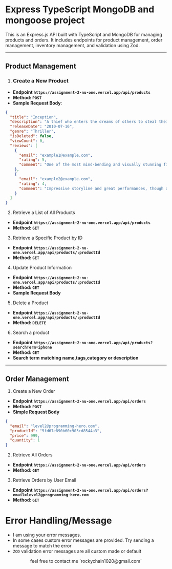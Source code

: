 # Express TypeScript MongoDB and mongoose project

This is an Express.js API built with TypeScript and MongoDB for managing products and orders. It includes endpoints for product management, order management, inventory management, and validation using Zod.

<hr/>

## Product Management

1. ### Create a New Product

- **Endpoint `https://assignment-2-nu-one.vercel.app/api/products`**
- **Method: `POST`**
- **Sample Request Body**:

```json
{
  "title": "Inception",
  "description": "A thief who enters the dreams of others to steal their secrets from their subconscious gets a chance to redeem himself by planting an idea into the mind of a CEO.",
  "releaseDate": "2010-07-16",
  "genre": "Thriller",
  "isDeleted": false,
  "viewCount": 0,
  "reviews": [
    {
      "email": "example1@example.com",
      "rating": 5,
      "comment": "One of the most mind-bending and visually stunning films I've ever seen!"
    },
    {
      "email": "example2@example.com",
      "rating": 4,
      "comment": "Impressive storyline and great performances, though a bit complex to follow."
    }
  ]
}
```

2. Retrieve a List of All Products

- **Endpoint `https://assignment-2-nu-one.vercel.app/api/products`**
- **Method: `GET`**

3. Retrieve a Specific Product by ID

- **Endpoint `https://assignment-2-nu-one.vercel.app/api/products/:productId`**
- **Method: `GET`**

4. Update Product Information

- **Endpoint `https://assignment-2-nu-one.vercel.app/api/products/:productId`**
- **Method: `GET`**
- **Sample Request Body**

5. Delete a Product

- **Endpoint `https://assignment-2-nu-one.vercel.app/api/products/:productId`**
- **Method: `DELETE`**

6. Search a product

- **Endpoint `https://assignment-2-nu-one.vercel.app/api/products?searchTerm=iphone`**
- **Method: `GET`**
- **Search term matching name,tags,category or description**

<hr/>

## Order Management

1. Create a New Order

- **Endpoint `https://assignment-2-nu-one.vercel.app/api/orders`**
- **Method: `POST`**
- **Simple Request Body**

```json
{
  "email": "level2@programming-hero.com",
  "productId": "5fd67e890b60c903cd8544a3",
  "price": 999,
  "quantity": 1
}
```

2. Retrieve All Orders

- **Endpoint `https://assignment-2-nu-one.vercel.app/api/orders`**
- **Method: `GET`**

3. Retrieve Orders by User Email

- **Endpoint `https://assignment-2-nu-one.vercel.app/api/orders?email=level2@programming-hero.com`**
- **Method: `GET`**

# Error Handling/Message

- I am using your error messages.
- In some cases custom error messages are provided. Try sending a message to match the error
- `ZOD` validation error messages are all custom made or default

<center>
feel free to contact me `rockychain1020@gmail.com`
 </center>
